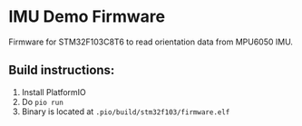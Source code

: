# IMU Demo Firmware

Firmware for STM32F103C8T6 to read orientation data from MPU6050 IMU.

## Build instructions:

1. Install PlatformIO
2. Do `pio run`
3. Binary is located at `.pio/build/stm32f103/firmware.elf`
